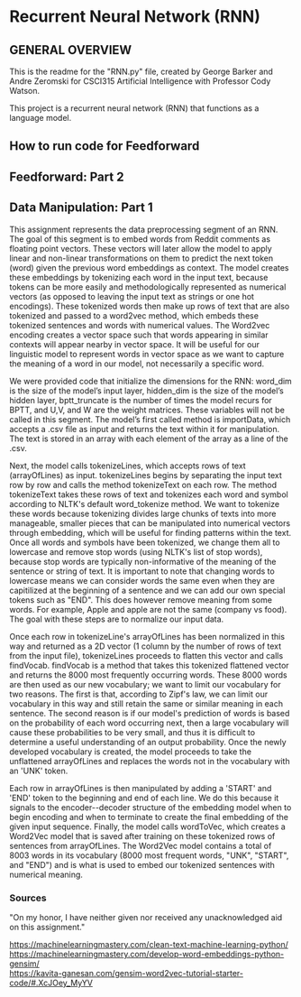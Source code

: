 # Recurrent Neural Network (RNN)

## GENERAL OVERVIEW 

This is the readme for the "RNN.py" file, created by George Barker and Andre Zeromski for CSCI315 Artificial Intelligence with Professor Cody Watson. 

This project is a recurrent neural network (RNN) that functions as a language model.

## How to run code for Feedforward



## Feedforward: Part 2



## Data Manipulation: Part 1

This assignment represents the data preprocessing segment of an RNN. The goal of this segment is to embed words from Reddit comments as floating point vectors. These vectors will later allow the model to apply linear and non-linear transformations on them to predict the next token (word) given the previous word embeddings as context. The model creates these embeddings by tokenizing each word in the input text, because tokens can be more easily and methodologically represented as numerical vectors (as opposed to leaving the input text as strings or one hot encodings). These tokenized words then make up rows of text that are also tokenized and passed to a word2vec method, which embeds these tokenized sentences and words with numerical values. The Word2vec encoding creates a vector space such that words appearing in similar contexts will appear nearby in vector space. It will be useful for our linguistic model to represent words in vector space as we want to capture the meaning of a word in our model, not necessarily a specific word.

We were provided code that initialize the dimensions for the RNN: word_dim is the size of the model’s input layer, hidden_dim is the size of the model’s hidden layer, bptt_truncate is the number of times the model recurs for BPTT, and U,V, and W are the weight matrices. These variables will not be called in this segment. The model’s first called method is importData, which accepts a .csv file as input and returns the text within it for manipulation. The text is stored in an array with each element of the array as a line of the .csv.

Next, the model calls tokenizeLines, which accepts rows of text (arrayOfLines) as input. tokenizeLines begins by separating the input text row by row and calls the method tokenizeText on each row. The method tokenizeText takes these rows of text and tokenizes each word and symbol according to NLTK's default word_tokenize method. We want to tokenize these words because tokenizing divides large chunks of texts into more manageable, smaller pieces that can be manipulated into numerical vectors through embedding, which will be useful for finding patterns within the text. Once all words and symbols have been tokenized, we change them all to lowercase and remove stop words (using NLTK's list of stop words), because stop words are typically non-informative of the meaning of the sentence or string of text. It is important to note that changing words to lowercase means we can consider words the same even when they are capitilized at the beginning of a sentence and we can add our own special tokens such as "END". This does however remove meaning from some words. For example, Apple and apple are not the same (company vs food). The goal with these steps are to normalize our input data.

Once each row in tokenizeLine's arrayOfLines has been normalized in this way and returned as a 2D vector (1 column by the number of rows of text from the input file), tokenizeLines proceeds to flatten this vector and calls findVocab. findVocab is a method that takes this tokenized flattened vector and returns the 8000 most frequently occurring words. These 8000 words are then used as our new vocabulary; we want to limit our vocabulary for two reasons. The first is that, according to Zipf's law, we can limit our vocabulary in this way and still retain the same or similar meaning in each sentence. The second reason is if our model's prediction of words is based on the probability of each word occurring next, then a large vocabulary will cause these probabilities to be very small, and thus it is difficult to determine a useful understanding of an output probability. Once  the newly developed vocabulary is created, the model proceeds to take the unflattened arrayOfLines and replaces the words not in the vocabulary with an 'UNK' token.

Each row in arrayOfLines is then manipulated by adding a 'START' and 'END' token to the beginning and end of each line. We do this because it signals to the encoder--decoder structure of the embedding model when to begin encoding and when to terminate to create the final embedding of the given input sequence. Finally, the model calls wordToVec, which creates a Word2Vec model that is saved after training on these tokenized rows of sentences from arrayOfLines. The Word2Vec model contains a total of 8003 words in its vocabulary (8000 most frequent words, "UNK", "START", and "END") and is what is used to embed our tokenized sentences with numerical meaning.

### Sources

"On my honor, I have neither given nor received any unacknowledged aid on this assignment."

https://machinelearningmastery.com/clean-text-machine-learning-python/ <br /> 
https://machinelearningmastery.com/develop-word-embeddings-python-gensim/ <br /> 
https://kavita-ganesan.com/gensim-word2vec-tutorial-starter-code/#.XcJOey_MyYV <br />
